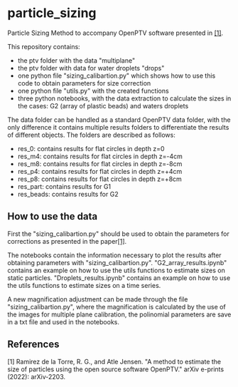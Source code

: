# particle_sizing
Particle Sizing Method to accompany OpenPTV software presented in  [[1]](#1).

This repository contains: 

-  the ptv folder with the data "multiplane" 
-  the ptv folder with data for water droplets "drops"
-  one python file "sizing_calibartion.py" which shows how to use this code to obtain parameters for size correction
-  one python file "utils.py" with the created functions 
-  three python notebooks, with the data extraction to calculate the sizes in the cases: G2 (array of plastic beads) and waters droplets

The data folder can be handled as a standard OpenPTV data folder, with the only difference it contains multiple results folders to differentiate the results of different objects. The folders are described as follows:

- res_0: contains results for flat circles in depth z=0
- res_m4: contains results for flat circles in depth z=-4cm
- res_m8: contains results for flat circles in depth z=-8cm
- res_p4: contains results for flat circles in depth z=+4cm
- res_p8: contains results for flat circles in depth z=+8cm
- res_part: contains results for G1
- res_beads: contains results for G2

## How to use the data

First the "sizing_calibartion.py" should be used to obtain the parameters for corrections as presented in the paper[[1]](#1).

The notebooks contain the information necessary to plot the results after obtaining parameters with "sizing_calibartion.py". "G2_array_results.ipynb" contains an example on how to use the utils functions to estimate sizes on static particles. "Droplets_results.ipynb" contains an example on how to use the utils functions to estimate sizes on a time series.

A new magnification adjustment can be made through the file "sizing_calibartion.py", where the magnification is calculated by the use of the images for multiple plane calibration, the polinomial parameters are save in a txt file and used in the notebooks.

## References
<a id="1">[1]</a> 
Ramirez de la Torre, R. G., and Atle Jensen. 
"A method to estimate the size of particles using the open source software OpenPTV." 
arXiv e-prints (2022): arXiv-2203.
